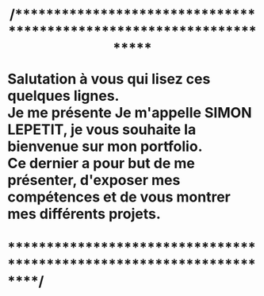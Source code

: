 <h1>
<p style="text-align:center">
/********************************************************************
 
Salutation à vous qui lisez ces quelques lignes.  
Je me présente Je m'appelle SIMON LEPETIT, je vous souhaite la bienvenue sur mon portfolio.  
Ce dernier a pour but de me présenter, d'exposer mes compétences et de vous montrer mes différents projets.  
​
********************************************************************/
</p>
</center></h1>

<!--
**LepetitPortfolio/LepetitPortfolio** is a ✨ _special_ ✨ repository because its `README.md` (this file) appears on your GitHub profile.

Here are some ideas to get you started:

- 🔭 I’m currently working on ...
- 🌱 I’m currently learning ...
- 👯 I’m looking to collaborate on ...
- 🤔 I’m looking for help with ...
- 💬 Ask me about ...
- 📫 How to reach me: ...
- 😄 Pronouns: ...
- ⚡ Fun fact: ...
-->
